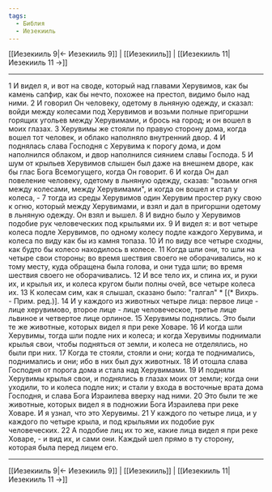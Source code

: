 ```yaml
---
tags:
  - Библия
  - Иезекииль
---
```

[[Иезекииль 9|← Иезекииль 9]] | [[Иезекииль]] | [[Иезекииль 11|Иезекииль 11 →]]

---
1 И видел я, и вот на своде, который над главами Херувимов, как бы камень сапфир, как бы нечто, похожее на престол, видимо было над ними.
2 И говорил Он человеку, одетому в льняную одежду, и сказал: войди между колесами под Херувимов и возьми полные пригоршни горящих угольев между Херувимами, и брось на город; и он вошел в моих глазах.
3 Херувимы же стояли по правую сторону дома, когда вошел тот человек, и облако наполняло внутренний двор.
4 И поднялась слава Господня с Херувима к порогу дома, и дом наполнился облаком, и двор наполнился сиянием славы Господа.
5 И шум от крыльев Херувимов слышен был даже на внешнем дворе, как бы глас Бога Всемогущего, когда Он говорит.
6 И когда Он дал повеление человеку, одетому в льняную одежду, сказав: "возьми огня между колесами, между Херувимами", и когда он вошел и стал у колеса, -
7 тогда из среды Херувимов один Херувим простер руку свою к огню, который между Херувимами, и взял и дал в пригоршни одетому в льняную одежду. Он взял и вышел.
8 И видно было у Херувимов подобие рук человеческих под крыльями их.
9 И видел я: и вот четыре колеса подле Херувимов, по одному колесу подле каждого Херувима, и колеса по виду как бы из камня топаза.
10 И по виду все четыре сходны, как будто бы колесо находилось в колесе.
11 Когда шли они, то шли на четыре свои стороны; во время шествия своего не оборачивались, но к тому месту, куда обращена была голова, и они туда шли; во время шествия своего не оборачивались.
12 И все тело их, и спина их, и руки их, и крылья их, и колеса кругом были полны очей, все четыре колеса их.
13 К колесам сим, как я слышал, сказано было: "галгал" * [(* Вихрь. - Прим. ред.)].
14 И у каждого из животных четыре лица: первое лице - лице херувимово, второе лице - лице человеческое, третье лице львиное и четвертое лице орлиное.
15 Херувимы поднялись. Это были те же животные, которых видел я при реке Ховаре.
16 И когда шли Херувимы, тогда шли подле них и колеса; и когда Херувимы поднимали крылья свои, чтобы подняться от земли, и колеса не отделялись, но были при них.
17 Когда те стояли, стояли и они; когда те поднимались, поднимались и они; ибо в них был дух животных.
18 И отошла слава Господня от порога дома и стала над Херувимами.
19 И подняли Херувимы крылья свои, и поднялись в глазах моих от земли; когда они уходили, то и колеса подле них; и стали у входа в восточные врата дома Господня, и слава Бога Израилева вверху над ними.
20 Это были те же животные, которых видел я в подножии Бога Израилева при реке Ховаре. И я узнал, что это Херувимы.
21 У каждого по четыре лица, и у каждого по четыре крыла, и под крыльями их подобие рук человеческих.
22 А подобие лиц их то же, какие лица видел я при реке Ховаре, - и вид их, и сами они. Каждый шел прямо в ту сторону, которая была перед лицем его.

---
[[Иезекииль 9|← Иезекииль 9]] | [[Иезекииль]] | [[Иезекииль 11|Иезекииль 11 →]]